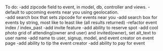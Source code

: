 


To do:
-add zipcode field to event, in model, db, controller and views.
-default to upcoming events near you using geolocation.  
-add search box that sets zipcode for events near you
-add search box for events by string, most like to least like (all results returned)
-refactor event index / index_past
-add invite feature
-add ability to reserve spot
-add cool photo grid of attending(owner and user) and invited(owner), set alt_text to user name
-add name to user, signup, model, and event creator on event page
-add ability to tip the event creator
-add ability to pay for event
